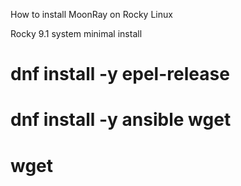 How to install MoonRay on Rocky Linux

Rocky 9.1 system minimal install
# dnf install -y epel-release
# dnf install -y ansible wget
# wget 
